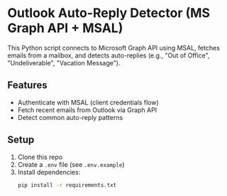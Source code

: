 # Outlook Auto-Reply Detector (MS Graph API + MSAL)

This Python script connects to Microsoft Graph API using MSAL, 
fetches emails from a mailbox, and detects auto-replies 
(e.g., "Out of Office", "Undeliverable", "Vacation Message").

## Features
- Authenticate with MSAL (client credentials flow)
- Fetch recent emails from Outlook via Graph API
- Detect common auto-reply patterns

## Setup
1. Clone this repo
2. Create a `.env` file (see `.env.example`)
3. Install dependencies:
   ```bash
   pip install -r requirements.txt


